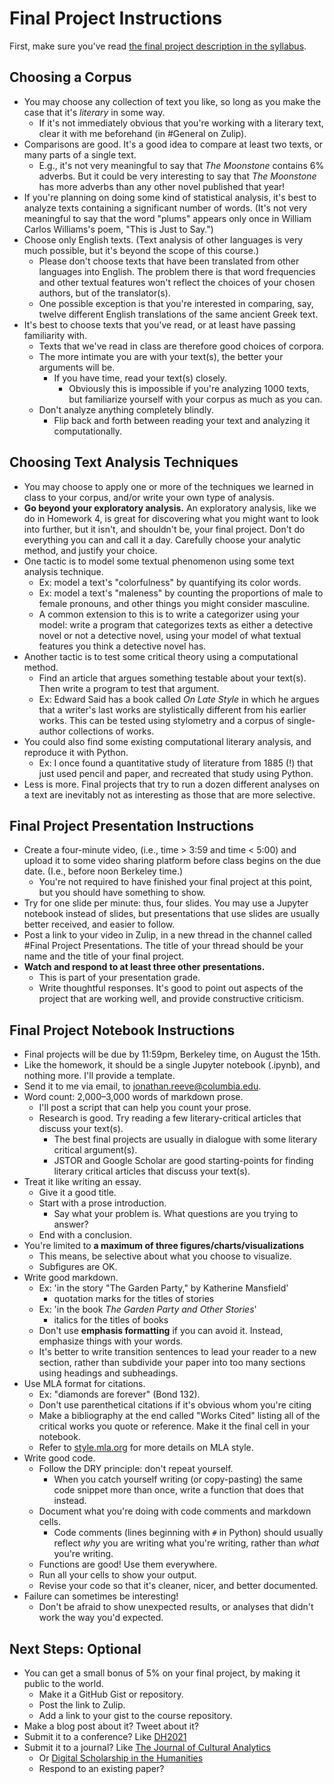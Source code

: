 
# Final Project Instructions

First, make sure you've read [the final project description in the syllabus](http://icla2021.jonreeve.com/#final-project). 

## Choosing a Corpus

 - You may choose any collection of text you like, so long as you make the case that it's *literary* in some way.
   - If it's not immediately obvious that you're working with a literary text, clear it with me beforehand (in #General on Zulip). 
 - Comparisons are good. It's a good idea to compare at least two texts, or many parts of a single text. 
   - E.g., it's not very meaningful to say that _The Moonstone_ contains 6% adverbs. But it could be very interesting to say that _The Moonstone_ has more adverbs than any other novel published that year!
 - If you're planning on doing some kind of statistical analysis, it's best to analyze texts containing a significant number of words. (It's not very meaningful to say that the word "plums" appears only once in William Carlos Williams's poem, "This is Just to Say.")
 - Choose only English texts. (Text analysis of other languages is very much possible, but it's beyond the scope of this course.)
   - Please don't choose texts that have been translated from other languages into English. The problem there is that word frequencies and other textual features won't reflect the choices of your chosen authors, but of the translator(s). 
   - One possible exception is that you're interested in comparing, say, twelve different English translations of the same ancient Greek text.
 - It's best to choose texts that you've read, or at least have passing familiarity with.
   - Texts that we've read in class are therefore good choices of corpora.
   - The more intimate you are with your text(s), the better your arguments will be. 
     - If you have time, read your text(s) closely. 
       - Obviously this is impossible if you're analyzing 1000 texts, but familiarize yourself with your corpus as much as you can.
   - Don't analyze anything completely blindly. 
     - Flip back and forth between reading your text and analyzing it computationally.

## Choosing Text Analysis Techniques

 - You may choose to apply one or more of the techniques we learned in class to your corpus, and/or write your own type of analysis.
 - **Go beyond your exploratory analysis.** An exploratory analysis, like we do in Homework 4, is great for discovering what you might want to look into further, but it isn't, and shouldn't be, your final project. Don't do everything you can and call it a day. Carefully choose your analytic method, and justify your choice.
 - One tactic is to model some textual phenomenon using some text analysis technique. 
   - Ex: model a text's "colorfulness" by quantifying its color words. 
   - Ex: model a text's "maleness" by counting the proportions of male to female pronouns, and other things you might consider masculine.
   - A common extension to this is to write a categorizer using your model: write a program that categorizes texts as either a detective novel or not a detective novel, using your model of what textual features you think a detective novel has. 
 - Another tactic is to test some critical theory using a computational method. 
   - Find an article that argues something testable about your text(s). Then write a program to test that argument. 
   - Ex: Edward Said has a book called _On Late Style_ in which he argues that a writer's last works are stylistically different from his earlier works. This can be tested using stylometry and a corpus of single-author collections of works.
 - You could also find some existing computational literary analysis, and reproduce it with Python. 
   - Ex: I once found a quantitative study of literature from 1885 (!) that just used pencil and paper, and recreated that study using Python.
 - Less is more. Final projects that try to run a dozen different analyses on a text are inevitably not as interesting as those that are more selective.

## Final Project Presentation Instructions

 - Create a four-minute video, (i.e., time > 3:59 and time < 5:00) and upload it to some video sharing platform before class begins on the due date. (I.e., before noon Berkeley time.)
   - You're not required to have finished your final project at this point, but you should have something to show.
 - Try for one slide per minute: thus, four slides. You may use a Jupyter notebook instead of slides, but presentations that use slides are usually better received, and easier to follow.
 - Post a link to your video in Zulip, in a new thread in the channel called #Final Project Presentations. The title of your thread should be your name and the title of your final project.
 - **Watch and respond to at least three other presentations.**
   - This is part of your presentation grade.
   - Write thoughtful responses. It's good to point out aspects of the project that are working well, and provide constructive criticism.

## Final Project Notebook Instructions

 - Final projects will be due by 11:59pm, Berkeley time, on August the 15th. 
 - Like the homework, it should be a single Jupyter notebook (.ipynb), and nothing more. I'll provide a template.
 - Send it to me via email, to jonathan.reeve@columbia.edu.
 - Word count: 2,000–3,000 words of markdown prose.
   - I'll post a script that can help you count your prose.
   - Research is good. Try reading a few literary-critical articles that discuss your text(s).
     - The best final projects are usually in dialogue with some literary critical argument(s).
     - JSTOR and Google Scholar are good starting-points for finding literary critical articles that discuss your text(s). 
 - Treat it like writing an essay.
   - Give it a good title.
   - Start with a prose introduction. 
     - Say what your problem is. What questions are you trying to answer? 
   - End with a conclusion. 
 - You're limited to **a maximum of three figures/charts/visualizations**
   - This means, be selective about what you choose to visualize.
   - Subfigures are OK.
 - Write good markdown.
   - Ex: 'in the story "The Garden Party," by Katherine Mansfield' 
     - quotation marks for the titles of stories
   - Ex: 'in the book _The Garden Party and Other Stories_' 
     - italics for the titles of books
   - Don't use **emphasis formatting** if you can avoid it. Instead, emphasize things with your words.
   - It's better to write transition sentences to lead your reader to a new section, rather than subdivide your paper into too many sections using headings and subheadings. 
 - Use MLA format for citations.
   - Ex: "diamonds are forever" (Bond 132). 
   - Don't use parenthetical citations if it's obvious whom you're citing
   - Make a bibliography at the end called "Works Cited" listing all of the critical works you quote or reference. Make it the final cell in your notebook. 
   - Refer to [style.mla.org](https://style.mla.org/) for more details on MLA style. 
 - Write good code. 
   - Follow the DRY principle: don't repeat yourself. 
     - When you catch yourself writing (or copy-pasting) the same code snippet more than once, write a function that does that instead.
   - Document what you're doing with code comments and markdown cells. 
     - Code comments (lines beginning with `#` in Python) should usually reflect *why* you are writing what you're writing, rather than *what* you're writing. 
   - Functions are good! Use them everywhere.
   - Run all your cells to show your output.
   - Revise your code so that it's cleaner, nicer, and better documented. 
 - Failure can sometimes be interesting! 
   - Don't be afraid to show unexpected results, or analyses that didn't work the way you'd expected.
   
## Next Steps: **Optional**

 - You can get a small bonus of 5% on your final project, by making it public to the world. 
   - Make it a GitHub Gist or repository. 
   - Post the link to Zulip.
   - Add a link to your gist to the course repository.
 - Make a blog post about it? Tweet about it? 
 - Submit it to a conference? Like [DH2021](https://dh2021.adho.org/)
 - Submit it to a journal? Like [The Journal of Cultural Analytics](https://culturalanalytics.org/) 
   - Or [Digital Scholarship in the Humanities](https://academic.oup.com/dsh)
   - Respond to an existing paper? 
